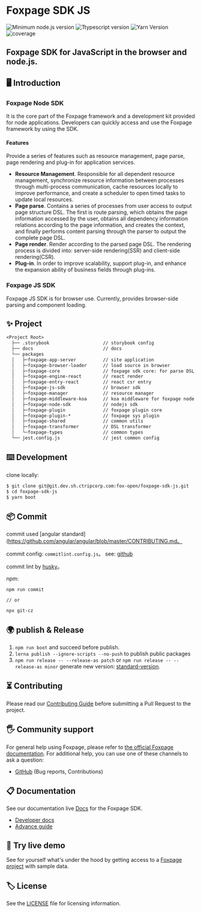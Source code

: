 # Foxpage SDK JS
  <img src="https://img.shields.io/badge/node-%3E%3D12.14.1-brightgreen" alt="Minimum node.js version" />
  <img src="https://img.shields.io/badge/typescript-%3E%3D4.3.0-brightgreen" alt="Ttypescript version" />
  <img src="https://img.shields.io/badge/yarn-1.22.5-blue" alt="Yarn Version" />
  <img src="https://img.shields.io/badge/coverage-63%25-green" alt="coverage" />

<h2>Foxpage SDK for JavaScript in the browser and node.js.</h2>

## 🖥  Introduction

### Foxpage Node SDK
It is the core part of the Foxpage framework and a development kit provided for node applications. Developers can quickly access and use the Foxpage framework by using the SDK.
#### Features
Provide a series of features such as resource management, page parse, page rendering and plug-in for application services.

- **Resource Management**. Responsible for all dependent resource management, synchronize resource information between processes through multi-process communication, cache resources locally to improve performance, and create a scheduler to open timed tasks to update local resources.
- **Page parse**. Contains a series of processes from user access to output page structure DSL. The first is route parsing, which obtains the page information accessed by the user, obtains all dependency information relations according to the page information, and creates the context, and finally performs content parsing through the parser to output the complete page DSL.
- **Page render**. Render according to the parsed page DSL. The rendering process is divided into: server-side rendering(SSR) and client-side rendering(CSR).
- **Plug-in**. In order to improve scalability, support plug-in, and enhance the expansion ability of business fields through plug-ins.

### Foxpage JS SDK
Foxpage JS SDK is for browser use. Currently, provides browser-side parsing and component loading.

## ✨ Project

```txt
<Project Root>
  ├── .storybook                    // storybook config
  ├── docs                          // docs
  └── packages
  │   ├─foxpage-app-server          // site application
  │   ├─foxpage-browser-loader      // load source in browser
  │   ├─foxpage-core                // foxpage sdk core: for parse DSL
  │   ├─foxpage-engine-react        // react render
  │   ├─foxpage-entry-react         // react csr entry
  │   ├─foxpage-js-sdk              // browser sdk
  │   ├─foxpage-manager             // resource manager
  │   ├─foxpage-middleware-koa      // koa middleware for foxpage node sdk
  │   ├─foxpage-node-sdk            // nodejs sdk
  │   ├─foxpage-plugin              // foxpage plugin core
  │   ├─foxpage-plugin-*            // foxpage sys plugin
  │   ├─foxpage-shared              // common utils
  │   ├─foxpage-transformer         // DSL transformer
  │   └─foxpage-types               // common types
  └── jest.config.js                // jest common config
```

## ⌨️ Development
clone locally:

```bash
$ git clone git@git.dev.sh.ctripcorp.com:fox-open/foxpage-sdk-js.git
$ cd foxpage-sdk-js
$ yarn boot
```

## 📦 Commit

commit used [angular standard](https://github.com/angular/angular/blob/master/CONTRIBUTING.md。

commit config: `commitlint.config.js`。 see: [github](https://github.com/conventional-changelog/commitlint)

commit lint by [husky](https://github.com/typicode/husky)。

npm:

```shell
npm run commit

// or

npx git-cz
```

## 🌍 publish & Release

1. `npm run boot` and succeed before publish.
2. `lerna publish --ignore-scripts --no-push` to publish public packages
3. `npm run release -- --release-as patch` or `npm run release -- --release-as minor` generate new version: [standard-version](https://github.com/conventional-changelog/standard-version#readme).

## ⏳ Contributing

Please read our [Contributing Guide](http://www.foxpage.io/#/guide/contribute) before submitting a Pull Request to the project.

## 🖐 Community support

For general help using Foxpage, please refer to [the official Foxpage documentation](http://www.foxpage.io). For additional help, you can use one of these channels to ask a question:

- [GitHub](https://github.com/foxpage/foxpage) (Bug reports, Contributions)

## 📋 Documentation

See our documentation live [Docs](http://www.foxpage.io) for the Foxpage SDK.

- [Developer docs](http://www.foxpage.io/#/developer)
- [Advance guide](http://www.foxpage.io/#/advance)

## 📡 Try live demo

See for yourself what's under the hood by getting access to a [Foxpage project](http://console.foxfamily.io/page/#/) with sample data.

## 🏷️ License

See the [LICENSE](./LICENSE) file for licensing information.
